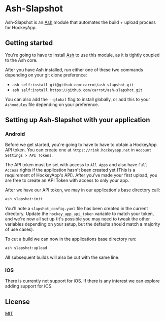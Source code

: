 # Ash-Slapshot

Ash-Slapshot is an [Ash](https://github.com/BrandonRomano/ash) module that automates the build + upload process for HockeyApp.

## Getting started

You're going to have to install [Ash](https://github.com/BrandonRomano/ash) to use this module, as it is tightly coupled to the Ash core.

After you have Ash installed, run either one of these two commands depending on your git clone preference:

- `ash self:install git@github.com:carrot/ash-slapshot.git`
- `ash self:install https://github.com/carrot/ash-slapshot.git`

You can also add the `--global` flag to install globally, or add this to your `Ashmodules` file depending on your preference.

## Setting up Ash-Slapshot with your application

### Android

Before we get started, you're going to have to have to obtain a HockeyApp API token.  You can create one at `https://rink.hockeyapp.net` in `Account Settings > API Tokens`.

The API token must be set with access to `All Apps` and also have `Full Access` rights if the application hasn't been created yet (This is a requirement of HockeyApp's API).  After you've made your first upload, you are free to create an API Token with access to only your app.

After we have our API token, we may in our application's base directory call:

```bash
ash slapshot:init
```

You'll note a `slapshot_config.yaml` file has been created in the current directory.  Update the `hockey_app_api_token` variable to match your token, and we're now all set up (It's possible you may need to tweak the other variables depending on your setup, but the defaults should match a majority of use cases).

To cut a build we can now in the applications base directory run:


```bash
ash slapshot:upload
```

All subsequent builds will also be cut with the same line.

### iOS

There is currently not support for iOS.  If there is any interest we can explore adding support for iOS.

## License

[MIT](license.txt)
